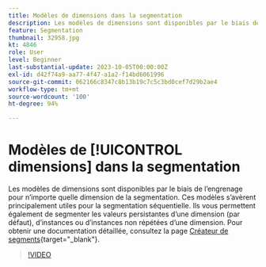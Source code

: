 ```yaml
---
title: Modèles de dimensions dans la segmentation
description: Les modèles de dimensions sont disponibles par le biais de l’engrenage pour n’importe quelle dimension de la segmentation. Ces modèles s’avèrent principalement utiles pour la segmentation séquentielle. Ils vous permettent également de segmenter les valeurs persistantes d’une dimension (par défaut), d’instances ou d’instances non répétées d’une dimension.
feature: Segmentation
thumbnail: 32958.jpg
kt: 4846
role: User
level: Beginner
last-substantial-update: 2023-10-05T00:00:00Z
exl-id: d42f74a9-aa77-4f47-a1a2-f14bd6061996
source-git-commit: 062166c8347c8b13b19c7c5c3bd0cef7d29b2ae4
workflow-type: tm+mt
source-wordcount: '100'
ht-degree: 94%

---
```


# Modèles de [!UICONTROL dimensions] dans la segmentation

Les modèles de dimensions sont disponibles par le biais de l’engrenage pour n’importe quelle dimension de la segmentation. Ces modèles s’avèrent principalement utiles pour la segmentation séquentielle. Ils vous permettent également de segmenter les valeurs persistantes d’une dimension (par défaut), d’instances ou d’instances non répétées d’une dimension. Pour obtenir une documentation détaillée, consultez la page [Créateur de segments](https://experienceleague.adobe.com/docs/analytics/components/segmentation/segmentation-workflow/seg-build.html?lang=fr){target="_blank"}.

>[!VIDEO](https://video.tv.adobe.com/v/32958/?quality=12&learn=on)
